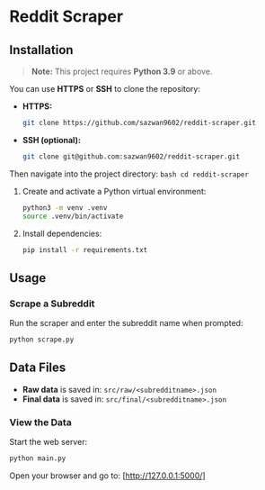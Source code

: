 # Reddit Scraper

## Installation
> **Note:** This project requires **Python 3.9** or above.
  
You can use **HTTPS** or **SSH** to clone the repository:

- **HTTPS:**
    ```bash
    git clone https://github.com/sazwan9602/reddit-scraper.git
    ```

- **SSH (optional):**
    ```bash
    git clone git@github.com:sazwan9602/reddit-scraper.git
    ```

Then navigate into the project directory:
    ```bash
    cd reddit-scraper
    ```
1. Create and activate a Python virtual environment:
    ```bash
    python3 -m venv .venv
    source .venv/bin/activate
    ```
2. Install dependencies:
    ```bash
    pip install -r requirements.txt
    ```

## Usage

### Scrape a Subreddit

Run the scraper and enter the subreddit name when prompted:
```bash
python scrape.py
```

## Data Files

- **Raw data** is saved in: `src/raw/<subredditname>.json`
- **Final data** is saved in: `src/final/<subredditname>.json`

### View the Data

Start the web server:
```bash
python main.py
```
Open your browser and go to: [http://127.0.0.1:5000/]


